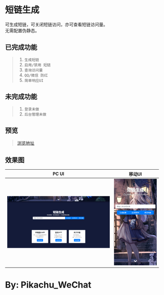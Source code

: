 短链生成
==============
可生成短链，可关闭短链访问，亦可查看短链访问量。<br>
无需配置伪静态。


已完成功能
---
> 1. `生成短链`
> 2. `启用/禁用 短链`
> 3. `查询访问量`
> 4. `QQ/微信 防红`
> 5. `简单响应UI`

未完成功能
---
> 1. `登录未做`
> 2. `后台管理未做`


预览
---
>[浏览地址](http://pkpk.run/short/)


效果图
---
|PC UI|移动UI|
|:---:|:---:|
| ![](img/md_img.png) | ![](img/md_img_1.png) | 

By: Pikachu_WeChat
===
